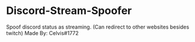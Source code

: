 # Discord-Stream-Spoofer
Spoof discord status as streaming. (Can redirect to other websites besides twitch)
Made By: Celvis#1772
